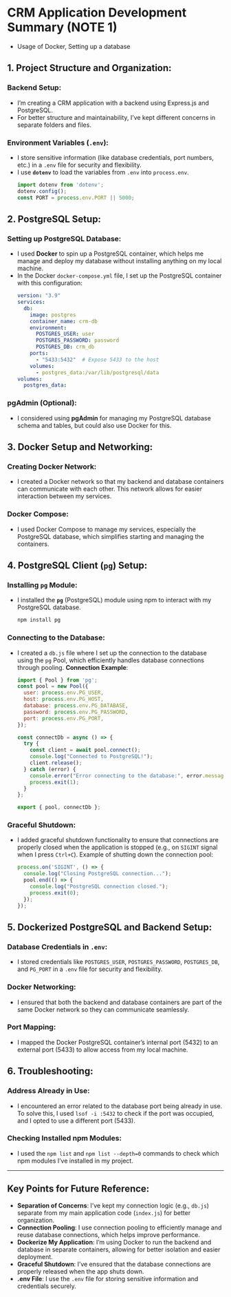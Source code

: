 # CRM Application Development Summary (NOTE 1)
- Usage of Docker, Setting up a database

## 1. Project Structure and Organization:

### Backend Setup:
- I’m creating a CRM application with a backend using Express.js and PostgreSQL.
- For better structure and maintainability, I’ve kept different concerns in separate folders and files.

### Environment Variables (`.env`):
- I store sensitive information (like database credentials, port numbers, etc.) in a `.env` file for security and flexibility.
- I use **`dotenv`** to load the variables from `.env` into `process.env`.
    ```javascript
    import dotenv from 'dotenv';
    dotenv.config();
    const PORT = process.env.PORT || 5000;
    ```

## 2. PostgreSQL Setup:

### Setting up PostgreSQL Database:
- I used **Docker** to spin up a PostgreSQL container, which helps me manage and deploy my database without installing anything on my local machine.
- In the Docker `docker-compose.yml` file, I set up the PostgreSQL container with this configuration:
    ```yaml
    version: "3.9"
    services:
      db:
        image: postgres
        container_name: crm-db
        environment:
          POSTGRES_USER: user
          POSTGRES_PASSWORD: password
          POSTGRES_DB: crm_db
        ports:
          - "5433:5432"  # Expose 5433 to the host
        volumes:
          - postgres_data:/var/lib/postgresql/data
    volumes:
      postgres_data:
    ```

### pgAdmin (Optional):
- I considered using **pgAdmin** for managing my PostgreSQL database schema and tables, but could also use Docker for this.

## 3. Docker Setup and Networking:

### Creating Docker Network:
- I created a Docker network so that my backend and database containers can communicate with each other. This network allows for easier interaction between my services.

### Docker Compose:
- I used Docker Compose to manage my services, especially the PostgreSQL database, which simplifies starting and managing the containers.

## 4. PostgreSQL Client (`pg`) Setup:

### Installing `pg` Module:
- I installed the **`pg`** (PostgreSQL) module using npm to interact with my PostgreSQL database.
    ```bash
    npm install pg
    ```

### Connecting to the Database:
- I created a `db.js` file where I set up the connection to the database using the `pg` Pool, which efficiently handles database connections through pooling.
    **Connection Example**:
    ```javascript
    import { Pool } from 'pg';
    const pool = new Pool({
      user: process.env.PG_USER,
      host: process.env.PG_HOST,
      database: process.env.PG_DATABASE,
      password: process.env.PG_PASSWORD,
      port: process.env.PG_PORT,
    });

    const connectDb = async () => {
      try {
        const client = await pool.connect();
        console.log("Connected to PostgreSQL!");
        client.release();
      } catch (error) {
        console.error("Error connecting to the database:", error.message);
        process.exit(1);
      }
    };

    export { pool, connectDb };
    ```

### Graceful Shutdown:
- I added graceful shutdown functionality to ensure that connections are properly closed when the application is stopped (e.g., on `SIGINT` signal when I press `Ctrl+C`).
    Example of shutting down the connection pool:
    ```javascript
    process.on('SIGINT', () => {
      console.log("Closing PostgreSQL connection...");
      pool.end(() => {
        console.log("PostgreSQL connection closed.");
        process.exit(0);
      });
    });
    ```

## 5. Dockerized PostgreSQL and Backend Setup:

### Database Credentials in `.env`:
- I stored credentials like `POSTGRES_USER`, `POSTGRES_PASSWORD`, `POSTGRES_DB`, and `PG_PORT` in a `.env` file for security and flexibility.

### Docker Networking:
- I ensured that both the backend and database containers are part of the same Docker network so they can communicate seamlessly.

### Port Mapping:
- I mapped the Docker PostgreSQL container’s internal port (5432) to an external port (5433) to allow access from my local machine.

## 6. Troubleshooting:

### Address Already in Use:
- I encountered an error related to the database port being already in use. To solve this, I used `lsof -i :5432` to check if the port was occupied, and I opted to use a different port (5433).

### Checking Installed npm Modules:
- I used the `npm list` and `npm list --depth=0` commands to check which npm modules I’ve installed in my project.

---

## Key Points for Future Reference:

- **Separation of Concerns**: I’ve kept my connection logic (e.g., `db.js`) separate from my main application code (`index.js`) for better organization.
- **Connection Pooling**: I use connection pooling to efficiently manage and reuse database connections, which helps improve performance.
- **Dockerize My Application**: I’m using Docker to run the backend and database in separate containers, allowing for better isolation and easier deployment.
- **Graceful Shutdown**: I’ve ensured that the database connections are properly released when the app shuts down.
- **.env File**: I use the `.env` file for storing sensitive information and credentials securely.
